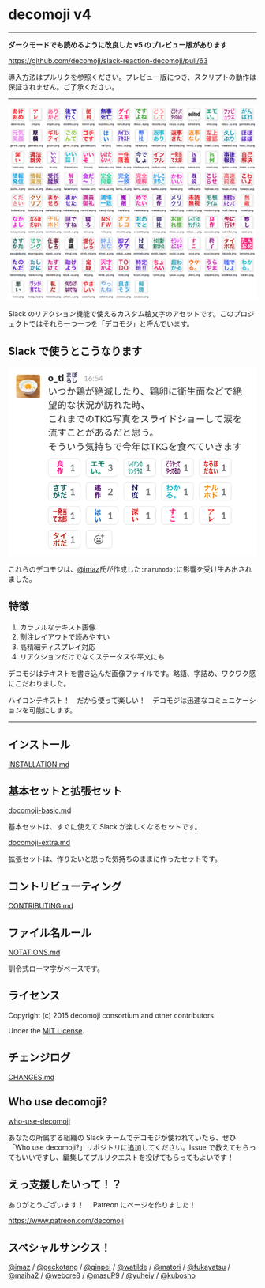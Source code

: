 # decomoji v4

---

**ダークモードでも読めるように改良した v5 のプレビュー版があります**

https://github.com/decomoji/slack-reaction-decomoji/pull/63

導入方法はプルリクを参照ください。プレビュー版につき、スクリプトの動作は保証されません。ご了承ください。

---

![](docs/images/ss_basic.png)

Slack のリアクション機能で使えるカスタム絵文字のアセットです。このプロジェクトではそれら一つ一つを「デコモジ」と呼んでいます。

## Slack で使うとこうなります

![](docs/images/ss_using.png)

これらのデコモジは、[@imaz](https://github.com/imaz)氏が作成した`:naruhodo:`に影響を受け生み出されました。

## 特徴

1. カラフルなテキスト画像
2. 割注レイアウトで読みやすい
3. 高精細ディスプレイ対応
4. リアクションだけでなくステータスや平文にも

デコモジはテキストを書き込んだ画像ファイルです。略語、字詰め、ワクワク感にこだわりました。

ハイコンテキスト！　だから使って楽しい！　デコモジは迅速なコミュニケーションを可能にします。

---

## インストール

[INSTALLATION.md](docs/INSTALLATION.md)

## 基本セットと拡張セット

[docomoji-basic.md](docs/decomoji-basic.md)

基本セットは、すぐに使えて Slack が楽しくなるセットです。

[docomoji-extra.md](docs/decomoji-extra.md)

拡張セットは、作りたいと思った気持ちのままに作ったセットです。

## コントリビューティング

[CONTRIBUTING.md](docs/CONTRIBUTING.md)

## ファイル名ルール

[NOTATIONS.md](docs/NOTATIONS.md)

訓令式ローマ字がベースです。

## ライセンス

Copyright (c) 2015 decomoji consortium and other contributors.

Under the [MIT License](LICENSE.txt).

## チェンジログ

[CHANGES.md](docs/CHANGES.md)

## Who use decomoji?

[who-use-decomoji](https://github.com/decomoji/who-use-decomoji)

あなたの所属する組織の Slack チームでデコモジが使われていたら、ぜひ「Who use decomoji?」リポジトリに追加してください。Issue で教えてもらってもいいですし、編集してプルリクエストを投げてもらってもよいです！

## えっ支援したいって！？

ありがとうございます！　 Patreon にページを作りました！

https://www.patreon.com/decomoji

## スペシャルサンクス！

[@imaz](https://github.com/imaz/) / [@geckotang](https://github.com/geckotang/) / [@ginpei](https://github.com/ginpei/) / [@watilde](https://github.com/watilde/) / [@matori](https://github.com/matori/) / [@fukayatsu](https://github.com/fukayatsu/) / [@maiha2](https://github.com/maiha2/) / [@webcre8](https://github.com/webcre8/) / [@masuP9](https://github.com/masuP9/) / [@yuheiy](https://github.com/yuheiy) / [@kubosho](https://github.com/kubosho)
